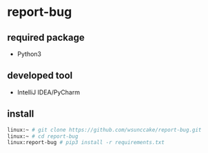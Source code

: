 # report-bug

## required package

- Python3


## developed tool

- IntelliJ IDEA/PyCharm


## install

```bash
linux:~ # git clone https://github.com/wsunccake/report-bug.git
linux:~ # cd report-bug
linux:report-bug # pip3 install -r requirements.txt
```

